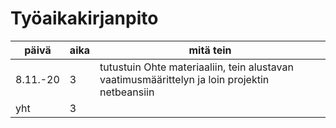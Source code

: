 # Työaikakirjanpito

päivä | aika | mitä tein
------|------|----------
8.11.-20 | 3 | tutustuin Ohte materiaaliin, tein alustavan vaatimusmäärittelyn ja loin projektin netbeansiin
yht | 3 |
